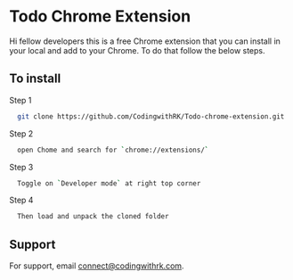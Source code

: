 # Todo Chrome Extension

Hi fellow developers this is a free Chrome extension that you can install in your local and add to your Chrome. To do that follow the below steps.

## To install

Step 1

```bash
  git clone https://github.com/CodingwithRK/Todo-chrome-extension.git
```

Step 2

```bash
  open Chome and search for `chrome://extensions/`
```

Step 3

```bash
  Toggle on `Developer mode` at right top corner
```

Step 4

```bash
  Then load and unpack the cloned folder
```

## Support

For support, email connect@codingwithrk.com.
